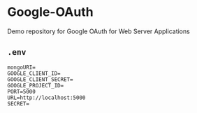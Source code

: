 # Google-OAuth

Demo repository for Google OAuth for Web Server Applications

## `.env`

```
mongoURI=
GOOGLE_CLIENT_ID=
GOOGLE_CLIENT_SECRET=
GOOGLE_PROJECT_ID=
PORT=5000
URL=http://localhost:5000
SECRET=
```
